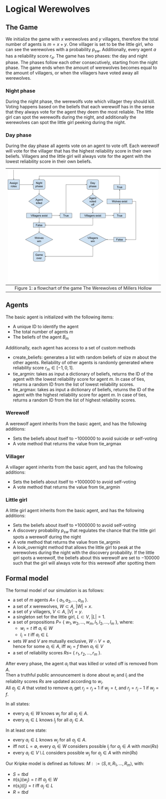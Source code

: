 <head>
<link rel="stylesheet" href="https://cdn.jsdelivr.net/npm/katex@0.10.2/dist/katex.min.css" integrity="sha384-yFRtMMDnQtDRO8rLpMIKrtPCD5jdktao2TV19YiZYWMDkUR5GQZR/NOVTdquEx1j" crossorigin="anonymous">
<script defer src="https://cdn.jsdelivr.net/npm/katex@0.10.2/dist/katex.min.js" integrity="sha384-9Nhn55MVVN0/4OFx7EE5kpFBPsEMZxKTCnA+4fqDmg12eCTqGi6+BB2LjY8brQxJ" crossorigin="anonymous"></script>
<script defer src="https://cdn.jsdelivr.net/npm/katex@0.10.2/dist/contrib/auto-render.min.js" integrity="sha384-kWPLUVMOks5AQFrykwIup5lo0m3iMkkHrD0uJ4H5cjeGihAutqP0yW0J6dpFiVkI" crossorigin="anonymous" onload="renderMathInElement(document.body);"></script>
<style>
.katex-display > .katex {
  display: inline-block;
  white-space: nowrap;
  max-width: 100%;
  overflow-x: scroll;
  text-align: initial;
}
.katex {
  font: normal 1.21em KaTeX_Main, Times New Roman, serif;
  line-height: 1.2;
  white-space: normal;
  text-indent: 0;
}
</style>
</head>

# Logical Werewolves

## The Game
We initialize the game with $x$ werewolves and $y$ villagers, therefore
the total number of agents is $m=x+y$. One villager is set to be the
little girl, who can see the werewolves with a probability $p_{sw}$.
Additionally, every agent $a$ has a reliability score $r_a$. The game
has two phases: the day and night phase. The phases follow each other
consecutively, starting from the night phase. The game ends when the amount of werewolves becomes equal to the amount of villagers, or when the villagers have voted away all werewolves.

### Night phase
During the night phase, the werewolfs vote which villager they should kill. Voting happens based on the beliefs that each werewolf has in the sense that they always vote for the agent they deem the most reliable. The little girl can spot the werewolfs during the night, and additionally the werewolves can spot the little girl peeking during the night. 

### Day phase
During the day phase all agents vote on an agent to vote off. Each werewolf will vote for the villager that has the highest reliability score in their own beliefs. Villagers and the little girl will always vote for the agent with the lowest reliability score in their own beliefs.

| ![flowchart](assets/images/flowchart.png) |
|:--:|
| Figure 1: a flowchart of the game The Werewolves of Millers Hollow |

## Agents
The basic agent is initialized with the following items:
- A unique ID to identify the agent
- The total number of agents $m$
- The beliefs of the agent $B_m$

Additionally, each agent has access to a set of custom methods
- create_beliefs: generates a list with random beliefs of size $m$ about the other agents. Reliability of other agents is randomly generated where reliability score $r_m \in [-1, 0, 1]$.
- tie_argmin: takes as input a dictionary of beliefs, returns the ID of the agent with the lowest reliability score for agent $m$. In case of ties, returns a random ID from the list of lowest reliability scores. 
- tie_argmax: takes as input a dictionary of beliefs, returns the ID of the agent with the highest reliability score for agent $m$. In case of ties, returns a random ID from the list of highest reliability scores.
### Werewolf
A werewolf agent inherits from the basic agent, and has the following additions:
- Sets the beliefs about itself to $-1000000$ to avoid suicide or self-voting
- A vote method that returns the value from tie_argmax

### Villager
A villager agent inherits from the basic agent, and has the following additions:
- Sets the beliefs about itself to $+1000000$ to avoid self-voting
- A vote method that returns the value from tie_argmin

### Little girl
A little girl agent inherits from the basic agent, and has the following additions:
- Sets the beliefs about itself to $+1000000$ to avoid self-voting
- A discovery probability $p_{sw}$ that regulates the chance that the little girl spots a werewolf during the night
- A vote method that returns the value from tie_argmin
- A look_overnight method that allows the little girl to peak at the werewolves during the night with the discovery probability. If the little girl spots a werewolf, the beliefs about this werewolf are set to $-100000$ such that the girl will always vote for this werewolf after spotting them

## Formal model
The formal model of our simulation is as follows:
 - a set of $m$ agents $A =$ \{ $a_1, a_2, ..., a_m$ \}.
 - a set of $x$ werewolves, $W \subset A$, $|W| = x$.
 - a set of $y$ villagers, $V \subset A$, $|V| = y$.
 - a singleton set for the little girl, $L \subset V$, $|L| = 1$.
 - a set of propositions $P =$ \{ $w_1, w_2, ..., w_m, l_1, l_2, ..., l_m$ \}, where:
    - $w_i = t$ iff $a_i \in W$
    - $l_i = t$ iff $a_i \in L$
 - sets $W$ and $V$ are mutually exclusive, $W \cap V = \emptyset$,\
 hence for some $a_i \in A$, iff $w_i = f$ then $a_i \in V$
 - a set of reliability scores $Rs =$ \{ $r_1, r_2, ..., r_m$ \}.

After every phase, the agent $a_i$ that was killed or voted off is removed from $A$.\
Then a truthful public announcement is done about $w_i$ and $l_i$ and the reliablity scores $Rs$ are updated according to $w_i$.\
All $a_j \in A$ that voted to remove $a_i$ get $r_j = r_j + 1$ if $w_j = t$, and $r_j = r_j - 1$ if $w_j = f$.

In all states:
 - every $a_i \in W$ knows $w_j$ for all $a_j \in A$.
 - every $a_i \in L$ knows $l_j$ for all $a_j \in A$.

In at least one state:
 - every $a_i \in L$ knows $w_j$ for all $a_j \in A$.
 - iff not $L=\emptyset$, every $a_i \in W$ considers possible $l_j$ for $a_j \in A$ with $max(Rs)$
 - every $a_i \in V \setminus{L}$ considers possible $w_j$ for $a_j \in A$ with $min(Rs)$

Our Kripke model is defined as follows:
$M ::= \langle S, \pi, R_1, ..., R_m \rangle$, with:
 - $S = tbd$
 - $\pi (s_i)(w_j) = t$ iff $a_j \in W$
 - $\pi (s_i)(l_j) = t$ iff $a_j \in L$
 - $R = tbd$
